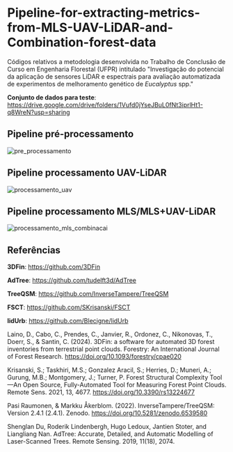 # Pipeline-for-extracting-metrics-from-MLS-UAV-LiDAR-and-Combination-forest-data
Códigos relativos a metodologia desenvolvida no Trabalho de Conclusão de Curso em Engenharia Florestal (UFPR) intitulado "Investigação do potencial da aplicação de sensores LiDAR e espectrais para avaliação automatizada de experimentos de melhoramento genético de *Eucalyptus* spp."

**Conjunto de dados para teste**: https://drive.google.com/drive/folders/1Vufd0jYseJBuL0fNt3iprlHt1-q8WreN?usp=sharing

## Pipeline pré-processamento
![pre_processamento](https://github.com/user-attachments/assets/484e9988-80f0-4513-9bff-b216b51c6c3c)


## Pipeline processamento UAV-LiDAR
![processamento_uav](https://github.com/user-attachments/assets/e74997ab-5660-4096-a00d-394324c96cbb)


## Pipeline processamento MLS/MLS+UAV-LiDAR
![processamento_mls_combinacai](https://github.com/user-attachments/assets/65bfb1d9-a336-48e7-b4a2-f7eedcada657)


## Referências
**3DFin**: https://github.com/3DFin

**AdTree**: https://github.com/tudelft3d/AdTree

**TreeQSM**: https://github.com/InverseTampere/TreeQSM

**FSCT**: https://github.com/SKrisanski/FSCT

**lidUrb**: https://github.com/Blecigne/lidUrb


Laino, D., Cabo, C., Prendes, C., Janvier, R., Ordonez, C., Nikonovas, T., Doerr, S., & Santin, C. (2024). 3DFin: a software for automated 3D forest inventories from terrestrial point clouds. Forestry: An International Journal of Forest Research. https://doi.org/10.1093/forestry/cpae020

Krisanski, S.; Taskhiri, M.S.; Gonzalez Aracil, S.; Herries, D.; Muneri, A.; Gurung, M.B.; Montgomery, J.; Turner, P. Forest Structural Complexity Tool—An Open Source, Fully-Automated Tool for Measuring Forest Point Clouds. Remote Sens. 2021, 13, 4677. https://doi.org/10.3390/rs13224677

Pasi Raumonen, & Markku Åkerblom. (2022). InverseTampere/TreeQSM: Version 2.4.1 (2.4.1). Zenodo. https://doi.org/10.5281/zenodo.6539580

Shenglan Du, Roderik Lindenbergh, Hugo Ledoux, Jantien Stoter, and Liangliang Nan. AdTree: Accurate, Detailed, and Automatic Modelling of Laser-Scanned Trees. Remote Sensing. 2019, 11(18), 2074.
